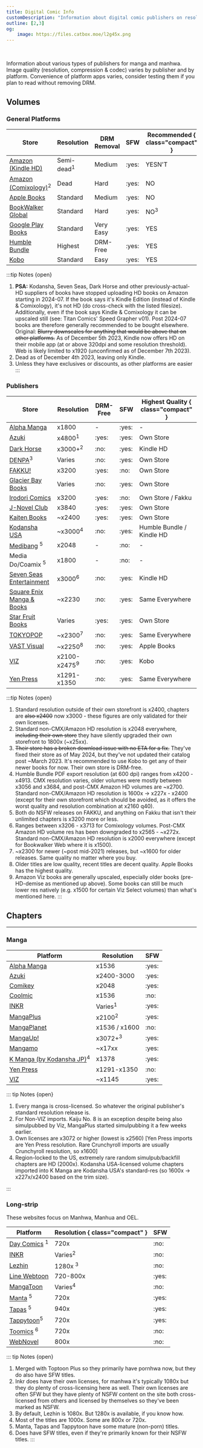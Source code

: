 ```yaml
---
title: Digital Comic Info
customDescription: "Information about digital comic publishers on resolution"
outline: [2,3]
og:
    image: https://files.catbox.moe/l2g45x.png
---
```



<GradientCard title="Digital Comic Info" description="Information about digital comic publishers and quality." theme="turquoise" variant="thin"/>

<br>

Information about various types of publishers for manga and manhwa. Image quality (resolution, compression & codec) varies by publisher and by platform. Convenience of platform apps varies, consider testing them if you plan to read without removing DRM. 

## Volumes

### General Platforms

| Store                                       | Resolution | DRM Removal | SFW | Recommended { class="compact" } |
|---------------------------------------------|------------|-------------|-----|----------------------------------|
| [Amazon (Kindle HD)](https://www.amazon.com/kindle-dbs/comics-store/home/) | Semi-dead<sup>1</sup> | Medium | :yes: | YESN'T |
| [Amazon (Comixology)](https://www.amazon.com/kindle-dbs/comics-store/home/)<sup>2</sup> | Dead | Hard | :yes: | NO |
| [Apple Books](https://www.apple.com/apple-books/) | Standard | Medium | :yes: | NO |
| [BookWalker Global](https://global.bookwalker.jp/) | Standard | Hard | :yes: | NO<sup>3</sup> |
| [Google Play Books](https://play.google.com/books) | Standard | Very Easy | :yes: | YES |
| [Humble Bundle](https://www.humblebundle.com/) | Highest | DRM-Free | :yes: | YES |
| [Kobo](https://www.kobo.com/)                | Standard | Easy | :yes: | YES |


:::tip Notes {open}
1. **PSA:** Kodansha, Seven Seas, Dark Horse and other previously-actual-HD suppliers of books have stopped uploading HD books on Amazon starting in 2024-07. If the book says it's Kindle Edition (instead of Kindle & Comixology), it's not HD (do cross-check with the listed filesize). Additionally, even if the book says Kindle & Comixology it can be upscaled still (see: Titan Comics' Speed Grapher v01). Post 2024-07 books are therefore generally recommended to be bought elsewhere.<br/>
Original: ~~Blurry downscales for anything that would be above that on other platforms.~~ As of December 5th 2023, Kindle now offers HD on their mobile app (at or above 320dpi and some resolution threshold). Web is likely limited to x1920 (unconfirmed as of December 7th 2023).
2. Dead as of December 4th 2023, leaving only Kindle. 
3. Unless they have exclusives or discounts, as other platforms are easier
:::


### Publishers
| Store                                          | Resolution | DRM-Free | SFW | Highest Quality { class="compact" } |
|-----------------------------------------------|------------|----------|-----|-------------------------------------|
| [Alpha Manga](https://www.alpha-manga.com/)   | x1800       |  -  | :yes: | - |
| [Azuki](https://www.azuki.co/)                | x4800<sup>1</sup> | :yes: | :yes: | Own Store |
| [Dark Horse](https://darkhorse.com/)  | x3000+<sup>2</sup> | :no: | :yes: | Kindle HD |
| [DENPA](https://denpa.pub/)<sup>3</sup>      | Varies     | :no: | :yes: | Own Store |
| [FAKKU!](https://www.fakku.net/)              | x3200      | :yes: | :no: | Own Store |
| [Glacier Bay Books](https://glacierbaybooks.com/) | Varies | :no: | :yes: | Own Store |
| [Irodori Comics](https://irodoricomics.com/)  | x3200      | :yes: | :no: | Own Store / Fakku |
| [J-Novel Club](https://j-novel.club/)         | x3840      | :yes: | :yes: | Own Store |
| [Kaiten Books](https://www.kaitenbooks.com/)  | ~x2400     | :yes: | :yes: | Own Store |
| [Kodansha USA](https://kodansha.us/)         | ~x3000<sup>4</sup> | :no: | :yes: | Humble Bundle / Kindle HD |
| [Medibang](https://medibang.itch.io/) <sup>5</sup>   | x2048 | - | :no: | - |
| Media Do/Coamix <sup>5</sup> | x1800 | - | :no: | - |
| [Seven Seas Entertainment](https://sevenseasentertainment.com/) | x3000<sup>6</sup> | :no: | :yes: | Kindle HD |
| [Square Enix Manga & Books](https://squareenixmangaandbooks.square-enix-games.com/en-us)| ~x2230 | :no: | :yes: | Same Everywhere |
| [Star Fruit Books](https://starfruitbooks.com/) | Varies | :yes: | :yes: | Own Store |
| [TOKYOPOP](https://tokyopop.com/)            | ~x2300<sup>7</sup> | :no: | :yes: | Same Everywhere |
| [VAST Visual](https://vastmanga.com/)        | ~x2250<sup>8</sup> | :no: | :yes: | Apple Books |
| [VIZ](https://www.viz.com/read)              | x2100-x2475<sup>9</sup> | :no: | :yes: | Kobo |
| [Yen Press](https://yenpress.com/)            | x1291-x1350 | :no: | :yes: | Same Everywhere |


:::tip Notes {open}
1. Standard resolution outside of their own storefront is x2400, chapters are ~~also x2400~~ now x3000 - these figures are only validated for their own licenses.
2. Standard non-CMX/Amazon HD resolution is x2048 everywhere, ~~including their own store~~ they have silently upgraded their own storefront to 1800x (~x25xx).
3. ~~Their store has a broken download issue with no ETA for a fix.~~ They've fixed their store as of May 2024, but they've not updated their catalog post ~March 2023. It's recommended to use Kobo to get any of their newer books for now. Their own store is DRM-free.
4. Humble Bundle PDF export resolution (at 600 dpi) ranges from x4200 - x4913. CMX resolution varies, older volumes were mostly between x3056 and x3684, and post-CMX Amazon HD volumes are ~x2700. Standard non-CMX/Amazon HD resolution is 1600x -> x227x - x2400 (except for their own storefront which should be avoided, as it offers the worst quality and resolution combination at x2160 q40).
5. Both do NSFW releases on FAKKU, and anything on Fakku that isn't their unlimited chapters is x3200 more or less.
6. Ranges between x3206 - x3713 for Comixology volumes. Post-CMX Amazon HD volume res has been downgraded to x2565 - ~x272x. Standard non-CMX/Amazon HD resolution is x2000 everywhere (except for Bookwalker Web where it is x1500).
7. ~x2300 for newer (~post mid-2021) releases, but ~x1600 for older releases. Same quality no matter where you buy.
8. Older titles are low quality, recent titles are decent quality. Apple Books has the highest quality.
9. Amazon Viz books are generally upscaled, especially older books (pre-HD-demise as mentioned up above). Some books can still be much lower res natively (e.g. x1500 for certain Viz Select volumes) than what's mentioned here.
:::

## Chapters
---
### Manga
| Platform                                          | Resolution          | SFW |
|---------------------------------------------------|---------------------|-----|
| [Alpha Manga](https://www.alpha-manga.com/)       | x1536               | :yes: |
| [Azuki](https://www.azuki.co/)                    |  x2400-3000   | :yes: |
| [Comikey](https://comikey.com/)                   | x2048               | :yes: |
| [Coolmic](https://coolmic.me/)                    | x1536               | :no: |
| [INKR](https://comics.inkr.com/)                  | Varies<sup>1</sup> | :yes: |
| [MangaPlus](https://mangaplus.shueisha.co.jp/)    | x2100<sup>2</sup>  | :yes: |
| [MangaPlanet](https://mangaplanet.com/)           | x1536 / x1600       | :no: |
| [MangaUp!](https://global.manga-up.com/)          | x3072+<sup>3</sup>  | :yes: |
| [Mangamo](https://www.mangamo.com/)               | ~x17xx              | :yes: |
| [K Manga (by Kodansha JP)](https://kmanga.kodansha.com/)<sup>4</sup>| x1378   | :yes: |
| [Yen Press](https://yenpress.com/)            | x1291-x1350 | :no: |
| [VIZ](https://www.viz.com/)                       | ~x1145              | :yes: |


::: tip Notes {open}

1. Every manga is cross-licensed. So whatever the original publisher's standard resolution release is.
2. For Non-VIZ imports. Kaiju No. 8 is an exception despite being also simulpubbed by Viz, MangaPlus started simulpubbing it a few weeks earlier.
3. Own licenses are x3072 or higher (lowest is x2560) [Yen Press imports are Yen Press resolution. Rare Crunchyroll imports are usually Crunchyroll resolution, so x1600]
4. Region-locked to the US, extremely rare random simulpub/backfill chapters are HD (2000x). Kodansha USA-licensed volume chapters imported into K Manga are Kodansha USA's standard-res (so 1600x -> x227x/x2400 based on the trim size).

:::

### Long-strip
These websites focus on Manhwa, Manhua and OEL.

| Platform                                         | Resolution { class="compact" } |  SFW |
|--------------------------------------------------|----------------------------------|----- |
| [Day Comics](https://daycomics.com/) <sup>1</sup> | 720x                       | :no: |
| [INKR](https://comics.inkr.com/)                  | Varies<sup>2</sup> |  :no: |
| [Lezhin](https://www.lezhinus.com/en)            | 1280x <sup>3</sup>              | :no: |
| [Line Webtoon](https://www.webtoons.com/en/)     | 720-800x                        | :yes:|
| [MangaToon](https://mangatoon.mobi/en) | Varies<sup>4</sup> | :no: |
| [Manta](https://manta.net/en) <sup>5</sup>       | 720x                            | :yes: |
| [Tapas](https://tapas.io/)   <sup>5</sup>        | 940x                            | :yes: |
| [Tappytoon](https://www.tappytoon.com/en/comics/home)<sup>5</sup> | 720x                       | :yes: |
| [Toomics](https://toomics.com/en/) <sup>6</sup> | 720x                       | :no: |
| [WebNovel](https://www.webnovel.com/) | 800x | :no: |

::: tip Notes {open}
1. Merged with Toptoon Plus so they primarily have pornhwa now, but they do also have SFW titles.
2. Inkr does have their own licenses, for manhwa it's typically 1080x but they do plenty of cross-licensing here as well. Their own licenses are often SFW but they have plenty of NSFW content on the site both cross-licensed from others and licensed by themselves so they've been marked as NSFW.
3. By default, Lezhin is 1080x. But 1280x is available, if you know how.
4. Most of the titles are 1000x. Some are 800x or 720x.
5. Manta, Tapas and Tappytoon have some mature (non-porn) titles.
6. Does have SFW titles, even if they're primarily known for their NSFW titles.
:::